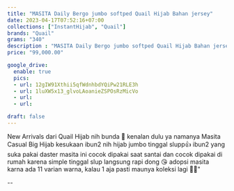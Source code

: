 ```yaml
---
title: "MASITA Daily Bergo jumbo softped Quail Hijab Bahan jersey"
date: 2023-04-17T07:52:16+07:00
collections: ["InstantHijab", "Quail"]
brands: "Quail"
grams: "340"
description : "MASITA Daily Bergo jumbo softped Quail Hijab Bahan jersey"
price: "99,000.00"

google_drive:
  enable: true
  pics:
  - url: 12gIW91Xthii5qfWdnhbdYQiPw21RLE3h
  - url: 1luXW5x13_glvoLAoanieZSPOsRzMicVo
  - url: 
  - url: 

draft: false
---
```


New Arrivals dari Quail Hijab nih bunda 🥰 kenalan dulu ya namanya Masita Casual Big Hijab kesukaan ibun2 nih hijab jumbo tinggal slupp👍 ibun2 yang suka pakai daster masita ini cocok dipakai saat santai  dan cocok dipakai di rumah karena simple tinggal slup  langsung rapi dong 😘 adopsi masita karna ada 11 varian warna, kalau 1 aja pasti maunya koleksi lagi 🫶🏻"

--   
 

